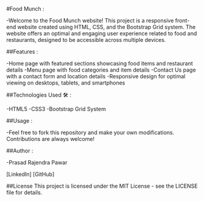 #Food Munch :

-Welcome to the Food Munch website! This project is a responsive front-end website created using HTML, CSS, and the Bootstrap Grid system. The website offers an optimal and engaging user experience related to food and restaurants, designed to be accessible across multiple devices.

##Features :

-Home page with featured sections showcasing food items and restaurant details
-Menu page with food categories and item details
-Contact Us page with a contact form and location details
-Responsive design for optimal viewing on desktops, tablets, and smartphones

##Technologies Used 🛠 :

-HTML5
-CSS3
-Bootstrap Grid System

##Usage :

-Feel free to fork this repository and make your own modifications. Contributions are always welcome!

##Author :

-Prasad Rajendra Pawar

[LinkedIn]
[GitHub]

##License
This project is licensed under the MIT License - see the LICENSE file for details.

